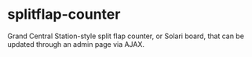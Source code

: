 splitflap-counter
=================

Grand Central Station-style split flap counter, or Solari board, that can be updated through an admin page via AJAX.
